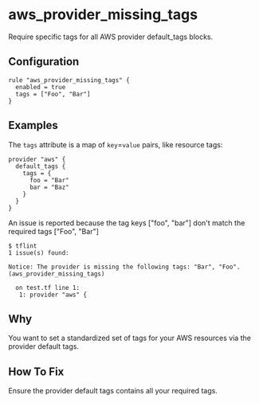 # aws_provider_missing_tags

Require specific tags for all AWS provider default_tags blocks.

## Configuration

```hcl
rule "aws_provider_missing_tags" {
  enabled = true
  tags = ["Foo", "Bar"]
}
```

## Examples

The `tags` attribute is a map of `key`=`value` pairs, like resource tags:

```hcl
provider "aws" {
  default_tags {
    tags = {
      foo = "Bar"
      bar = "Baz"
    }
  }
}
```

An issue is reported because the tag keys ["foo", "bar"] don't match the required tags ["Foo", "Bar"]

```
$ tflint
1 issue(s) found:

Notice: The provider is missing the following tags: "Bar", "Foo". (aws_provider_missing_tags)

  on test.tf line 1:
   1: provider "aws" {
```

## Why

You want to set a standardized set of tags for your AWS resources via the provider default tags.

## How To Fix

Ensure the provider default tags contains all your required tags.
